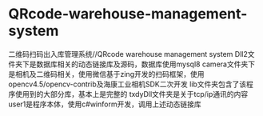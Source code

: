 # QRcode-warehouse-management-system
二维码扫码出入库管理系统//QRcode warehouse management system
Dll2文件夹下是数据库相关的动态链接库及源码，数据库使用mysql8
camera文件夹下是相机及二维码相关，使用微信基于zing开发的扫码框架，使用opencv4.5/opencv-contrib及海康工业相机SDK二次开发
lib文件夹包含了该程序使用到的大部分库，基本上是完整的
txdyDll文件夹是关于tcp/ip通讯的内容
user1是程序本体，使用c#winform开发，调用上述动态链接库
